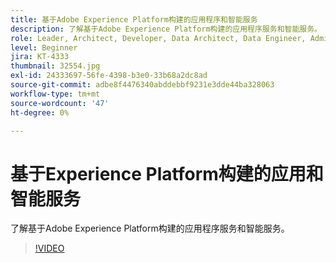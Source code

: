 ```yaml
---
title: 基于Adobe Experience Platform构建的应用程序和智能服务
description: 了解基于Adobe Experience Platform构建的应用程序服务和智能服务。
role: Leader, Architect, Developer, Data Architect, Data Engineer, Admin, User
level: Beginner
jira: KT-4333
thumbnail: 32554.jpg
exl-id: 24333697-56fe-4398-b3e0-33b68a2dc8ad
source-git-commit: adbe8f4476340abddebbf9231e3dde44ba328063
workflow-type: tm+mt
source-wordcount: '47'
ht-degree: 0%

---
```


# 基于Experience Platform构建的应用和智能服务

了解基于Adobe Experience Platform构建的应用程序服务和智能服务。

>[!VIDEO](https://video.tv.adobe.com/v/32554?quality=12&learn=on)


